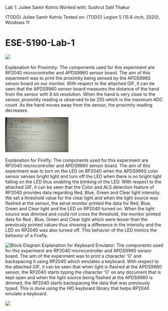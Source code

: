 Lab 1: Juilee Samir Kotnis Worked with: Sushrut Salil Thakur

(TODO) Juilee Samir Kotnis
Tested on: (TODO) Legion 5 (15.6-inch, 2020), Windows 11

# ESE-5190-Lab-1
![](https://github.com/JuiUpenn11/ESE-5190-Lab-1/blob/main/short-proximity.gif)

Explanation for Proximity:
The components used for this experiment are RP2040 microcontroller and APDS9960 sensor board. The aim of this experiment was to print the proximity being sensed by the APDS9960 sensor board on our monitor. With respect to the attached GIF, it can be seen that the APDS9960 sensor board measures the distance of the hand from the sensor with 8 bit resolution. When the hand is very close to the sensor, proximity reading is observed to be 255 which is the maximum ADC count. As the hand moves away from the sensor, the proximity reading decreases.

![](https://github.com/JuiUpenn11/ESE-5190-Lab-1/blob/main/short-firefly.gif)

Explanation for Firefly:
The components used for this experiment are RP2040 microcontroller and APDS9960 sensor board. The aim of this experiment was to turn on the LED on RP2040 when the APDS9960 color sensor senses bright light and turn off the LED when there is no bright light falling on the LED thus enabling the blinking of the LED. With respect to the attached GIF, it can be seen that the Color and ALS detection feature of RP2040 provides data regarding Red, Blue, Green and Clear light intensity. We set a threshold value for the clear light and when the light source was flashed at the sensor, the serial monitor printed the data for Red, Blue, Green and Clear light and the LED on RP2040 turned on. When the light source was dimmed and could not cross the threshold, the monitor printed data for Red , Blue, Green and Clear light which were lesser than the previously printed values thus showing a difference in the intensity and the LED on RP2040 was also turned off. This behavior of the LED mimics the behavior of a Firefly.

![Block Diagram](https://user-images.githubusercontent.com/114092868/191881937-78bb240b-406c-41c2-91f9-fbe21f23bd58.png)
Explanation for Keyboard Emulator:
The components used for this experiment are RP2040 microcontroller and APDS9960 sensor board. The aim of the experiment was to print a character ‘O’ and backspacing it using RP2040 which emulates a keyboard. With respect to the attached GIF, it can be seen that when light is flashed at the APDS9960 sensor, the RP2040 starts typing the character ‘O’ on any document that is kept open and when the light source being flashed at the APDS9960 is dimmed, the RP2040 starts backspacing the data that was previously typed. This is done using the HID keyboard library that helps RP2040 emulate a keyboard.

![](https://github.com/JuiUpenn11/ESE-5190-Lab-1/blob/main/short-emulator.gif)



